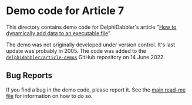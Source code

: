 # Demo code for Article 7

This directory contains demo code for DelphiDabbler's article "[How to dynamically add data to an executable file](https://delphidabbler.com/articles/article-7)".

The demo was not originally developed under version control. It's last update was probably in 2005. The code was added to the [`delphidabbler/article-demos`](https://github.com/delphidabbler/article-demos) GitHub repository on 14 June 2022.

## Bug Reports

If you find a bug in the demo code, please report it. See the [main read-me file](https://github.com/delphidabbler/article-demos/blob/master/README.md#bug-reports) for information on how to do so.
